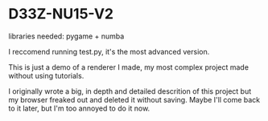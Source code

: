 # D33Z-NU15-V2

libraries needed: pygame + numba

I reccomend running test.py, it's the most advanced version. 

This is just a demo of a renderer I made, my most complex project made without using tutorials.

I originally wrote a big, in depth and detailed descrition of this project but my browser freaked out and deleted it without saving. Maybe I'll come back to it later, but I'm too annoyed to do it now.
